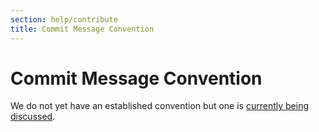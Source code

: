 ```yaml
---
section: help/contribute
title: Commit Message Convention
---
```


 <script context="module">
   export const prerender = true;
 </script>

# Commit Message Convention

We do not yet have an established convention but one is [currently being discussed](https://www.notion.so/gitpod/Commit-Message-Convention-f1dac0d4dba6405c9086077c0fd65814).
